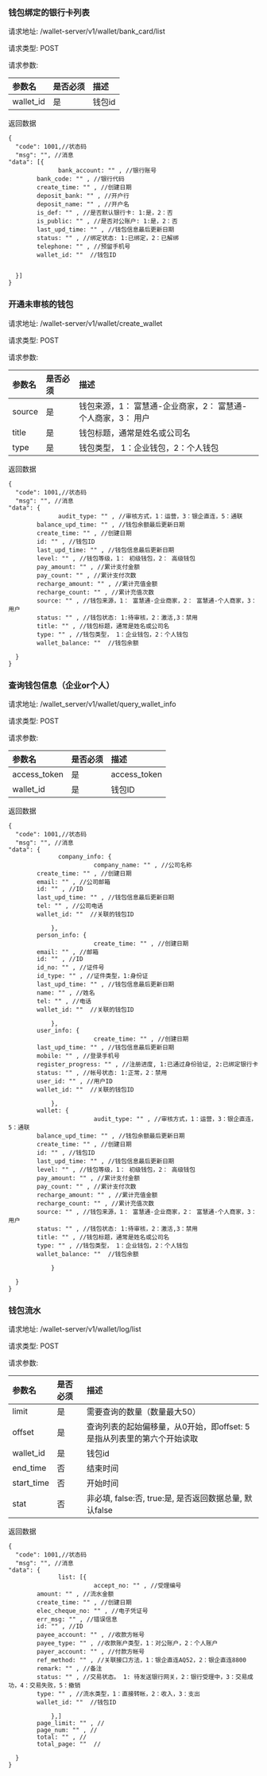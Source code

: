 ###  钱包绑定的银行卡列表

请求地址: /wallet-server/v1/wallet/bank_card/list

请求类型: POST

请求参数:

| 参数名 | 是否必须 | 描述 |
|:-- |:-- |:--   |
|wallet_id|是|钱包id|


返回数据
```
{
  "code": 1001,//状态码
  "msg": "", //消息
"data": [{
              bank_account: "" , //银行账号
        bank_code: "" , //银行代码
        create_time: "" , //创建日期
        deposit_bank: "" , //开户行
        deposit_name: "" , //开户名
        is_def: "" , //是否默认银行卡: 1:是，2：否
        is_public: "" , //是否对公账户: 1:是，2：否
        last_upd_time: "" , //钱包信息最后更新日期
        status: "" , //绑定状态: 1:已绑定，2：已解绑
        telephone: "" , //预留手机号
        wallet_id: ""  //钱包ID

      
  }]
}
```

###  开通未审核的钱包

请求地址: /wallet-server/v1/wallet/create_wallet

请求类型: POST

请求参数:

| 参数名 | 是否必须 | 描述 |
|:-- |:-- |:--   |
|source|是|钱包来源，1： 富慧通-企业商家，2： 富慧通-个人商家，3： 用户|
|title|是|钱包标题，通常是姓名或公司名|
|type|是|钱包类型， 1：企业钱包，2：个人钱包|


返回数据
```
{
  "code": 1001,//状态码
  "msg": "", //消息
"data": {
              audit_type: "" , //审核方式，1：运营，3：银企直连，5：通联
        balance_upd_time: "" , //钱包余额最后更新日期
        create_time: "" , //创建日期
        id: "" , //钱包ID
        last_upd_time: "" , //钱包信息最后更新日期
        level: "" , //钱包等级，1： 初级钱包，2： 高级钱包
        pay_amount: "" , //累计支付金额
        pay_count: "" , //累计支付次数
        recharge_amount: "" , //累计充值金额
        recharge_count: "" , //累计充值次数
        source: "" , //钱包来源，1： 富慧通-企业商家，2： 富慧通-个人商家，3： 用户
        status: "" , //钱包状态: 1:待审核，2：激活,3：禁用
        title: "" , //钱包标题，通常是姓名或公司名
        type: "" , //钱包类型， 1：企业钱包，2：个人钱包
        wallet_balance: ""  //钱包余额

  }
}
```

###  查询钱包信息（企业or个人）

请求地址: /wallet_server/v1/wallet/query_wallet_info

请求类型: POST

请求参数:

| 参数名 | 是否必须 | 描述 |
|:-- |:-- |:--   |
|access_token|是|access_token|
|wallet_id|是|钱包ID|


返回数据
```
{
  "code": 1001,//状态码
  "msg": "", //消息
"data": {
              company_info: {
                        company_name: "" , //公司名称
        create_time: "" , //创建日期
        email: "" , //公司邮箱
        id: "" , //ID
        last_upd_time: "" , //钱包信息最后更新日期
        tel: "" , //公司电话
        wallet_id: ""  //关联的钱包ID

            },
        person_info: {
                        create_time: "" , //创建日期
        email: "" , //邮箱
        id: "" , //ID
        id_no: "" , //证件号
        id_type: "" , //证件类型，1:身份证
        last_upd_time: "" , //钱包信息最后更新日期
        name: "" , //姓名
        tel: "" , //电话
        wallet_id: ""  //关联的钱包ID

            },
        user_info: {
                        create_time: "" , //创建日期
        last_upd_time: "" , //钱包信息最后更新日期
        mobile: "" , //登录手机号
        register_progress: "" , //注册进度, 1:已通过身份验证, 2:已绑定银行卡
        status: "" , //帐号状态: 1:正常，2：禁用
        user_id: "" , //用户ID
        wallet_id: ""  //关联的钱包ID

            },
        wallet: {
                        audit_type: "" , //审核方式，1：运营，3：银企直连，5：通联
        balance_upd_time: "" , //钱包余额最后更新日期
        create_time: "" , //创建日期
        id: "" , //钱包ID
        last_upd_time: "" , //钱包信息最后更新日期
        level: "" , //钱包等级，1： 初级钱包，2： 高级钱包
        pay_amount: "" , //累计支付金额
        pay_count: "" , //累计支付次数
        recharge_amount: "" , //累计充值金额
        recharge_count: "" , //累计充值次数
        source: "" , //钱包来源，1： 富慧通-企业商家，2： 富慧通-个人商家，3： 用户
        status: "" , //钱包状态: 1:待审核，2：激活,3：禁用
        title: "" , //钱包标题，通常是姓名或公司名
        type: "" , //钱包类型， 1：企业钱包，2：个人钱包
        wallet_balance: ""  //钱包余额

            }

  }
}
```

###  钱包流水

请求地址: /wallet-server/v1/wallet/log/list

请求类型: POST

请求参数:

| 参数名 | 是否必须 | 描述 |
|:-- |:-- |:--   |
|limit|是|需要查询的数量（数量最大50）|
|offset|是|查询列表的起始偏移量，从0开始，即offset: 5是指从列表里的第六个开始读取|
|wallet_id|是|钱包id|
|end_time|否|结束时间|
|start_time|否|开始时间|
|stat|否|非必填, false:否, true:是, 是否返回数据总量, 默认false|


返回数据
```
{
  "code": 1001,//状态码
  "msg": "", //消息
"data": {
              list: [{
                        accept_no: "" , //受理编号
        amount: "" , //流水金额
        create_time: "" , //创建日期
        elec_cheque_no: "" , //电子凭证号
        err_msg: "" , //错误信息
        id: "" , //ID
        payee_account: "" , //收款方帐号
        payee_type: "" , //收款账户类型，1：对公账户，2：个人账户
        payer_account: "" , //付款方帐号
        ref_method: "" , //关联接口方法，1：银企直连AQ52，2：银企直连8800
        remark: "" , //备注
        status: "" , //交易状态。 1: 待发送银行网关，2：银行受理中，3：交易成功，4：交易失败，5：撤销
        type: "" , //流水类型，1：直接转帐，2：收入，3：支出
        wallet_id: ""  //钱包ID

            },]
        page_limit: "" , //
        page_num: "" , //
        total: "" , //
        total_page: ""  //

  }
}
```

